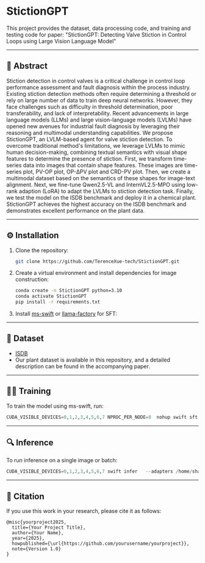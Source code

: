 # StictionGPT

This project provides the dataset, data processing code, and training and testing code for paper: "StictionGPT: Detecting Valve Stiction in Control Loops using Large Vision Language Model"

---

## 📌 Abstract

Stiction detection in control valves is a critical challenge in control loop performance assessment and fault diagnosis within the process industry. Existing stiction detection methods often require determining a threshold or rely on large number of data to train deep neural networks. However, they face challenges such as difficulty in threshold determination, poor transferability, and lack of interpretability. Recent advancements in large language models (LLMs) and large vision-language models (LVLMs) have opened new avenues for industrial fault diagnosis by leveraging their reasoning and multimodal understanding capabilities. We propose StictionGPT, an LVLM-based agent for valve stiction detection. To overcome traditional method's limitations, we  leverage LVLMs to mimic human decision-making, combining textual semantics with visual shape features to determine the presence of stiction.  First, we transform time-series data into images that contain shape features. These images are time-series plot, PV-OP plot, OP-ΔPV plot and CRD-PV plot. Then, we create a multimodal dataset based on the semantics of these shapes for image-text alignment. Next, we fine-tune Qwen2.5-VL and InternVL2.5-MPO using low-rank adaption (LoRA) to adapt the LVLMs to stiction detection task. Finally, we test the model on the ISDB benchmark and deploy it in a chemical plant. StictionGPT achieves the highest accuracy on the ISDB benchmark and demonstrates excellent performance on the plant data.

---

## ⚙️ Installation

1. Clone the repository:

   ```bash
   git clone https://github.com/TerenceXue-tech/StictionGPT.git
   ```

2. Create a virtual environment and install dependencies for image construction:

   ```bash
   conda create -n StictionGPT python=3.10
   conda activate StictionGPT
   pip install -r requirements.txt
   ```

3. Install [ms-swift](https://github.com/modelscope/ms-swift) or [llama-factory](https://github.com/hiyouga/LLaMA-Factory) for SFT:

---

## 📂 Dataset

- [ISDB](https://sites.ualberta.ca/~bhuang/ISDB.zip)
- Our plant dataset is available in this repository, and a detailed description can be found in the accompanying paper.

---

## 🏋️‍♂️ Training

To train the model using ms-swift, run:

```python
CUDA_VISIBLE_DEVICES=0,1,2,3,4,5,6,7 NPROC_PER_NODE=8  nohup swift sft --torch_dtype 'bfloat16' --model '/home/shangchao/XTC/LLMs/InternVL2_5-38B-MPO' --model_type 'internvl2_5' --template 'internvl2_5' --dataset '/home/shangchao/XTC/LLaMA-Factory/data/stiction_loop.json' '/home/shangchao/XTC/LLaMA-Factory/data/stiction_loop_aug.json' '/home/shangchao/XTC/LLaMA-Factory/data/stiction_S_nonquantify2.json' '/home/shangchao/XTC/LLaMA-Factory/data/stiction_S_aug_nonquantify2.json' --max_length '1024' --init_weights 'True' --learning_rate '1e-4' --num_train_epochs '150.0' --attn_impl 'flash_attn' --gradient_accumulation_steps '8' --eval_steps '500' --output_dir 'output' --report_to 'tensorboard'  --deepspeed zero3  --add_version False --output_dir /home/shangchao/XTC/ms-swift/output/v14-20250311-104348 --logging_dir /home/shangchao/XTC/ms-swift/output/v14-20250311-104348/runs --ignore_args_error True > /home/shangchao/XTC/ms-swift/output/v14-20250311-104348/runs/run.log
```


---

## 🔍 Inference

To run inference on a single image or batch:

```python
CUDA_VISIBLE_DEVICES=0,1,2,3,4,5,6,7 swift infer   --adapters /home/shangchao/XTC/ms-swift/output/internvl2.5-38B-t-best/checkpoint-200    --infer_backend pt    --temperature 0.5   --max_new_tokens 2048    --val_dataset /home/shangchao/XTC/plant_data/pre-stiction_t_plant_test.json   --max_batch_size 1 
```

---

## 🙋 Citation

If you use this work in your research, please cite it as follows:

```
@misc{yourproject2025,
  title={Your Project Title},
  author={Your Name},
  year={2025},
  howpublished={\url{https://github.com/yourusername/yourproject}},
  note={Version 1.0}
}
```
